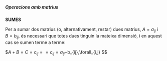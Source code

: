 ##### Operacions amb matrius

**SUMES**

Per a sumar dos matrius (o, alternativament, restar) dues matrius, $A=a_{ij}$ i $B=b_{ij}$, és necessari que totes dues tinguin la mateixa dimensió, i en aquest cas se sumen terme a terme: 

$$A+B=C=c_{ij} == c_{ij}=a_{ij}$+b_{ij},\forall_{i,j} $$

